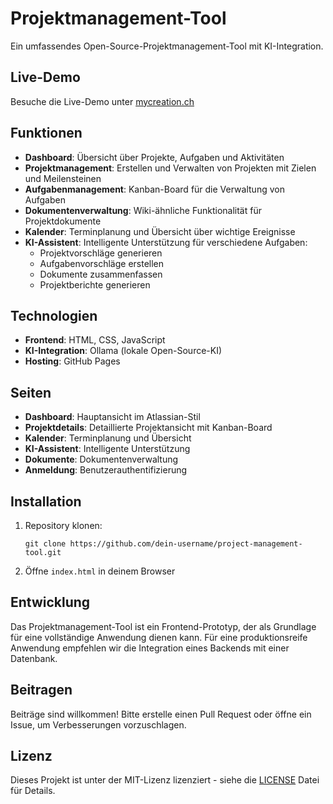 # Projektmanagement-Tool

Ein umfassendes Open-Source-Projektmanagement-Tool mit KI-Integration.

## Live-Demo

Besuche die Live-Demo unter [mycreation.ch](https://mycreation.ch)

## Funktionen

- **Dashboard**: Übersicht über Projekte, Aufgaben und Aktivitäten
- **Projektmanagement**: Erstellen und Verwalten von Projekten mit Zielen und Meilensteinen
- **Aufgabenmanagement**: Kanban-Board für die Verwaltung von Aufgaben
- **Dokumentenverwaltung**: Wiki-ähnliche Funktionalität für Projektdokumente
- **Kalender**: Terminplanung und Übersicht über wichtige Ereignisse
- **KI-Assistent**: Intelligente Unterstützung für verschiedene Aufgaben:
  - Projektvorschläge generieren
  - Aufgabenvorschläge erstellen
  - Dokumente zusammenfassen
  - Projektberichte generieren

## Technologien

- **Frontend**: HTML, CSS, JavaScript
- **KI-Integration**: Ollama (lokale Open-Source-KI)
- **Hosting**: GitHub Pages

## Seiten

- **Dashboard**: Hauptansicht im Atlassian-Stil
- **Projektdetails**: Detaillierte Projektansicht mit Kanban-Board
- **Kalender**: Terminplanung und Übersicht
- **KI-Assistent**: Intelligente Unterstützung
- **Dokumente**: Dokumentenverwaltung
- **Anmeldung**: Benutzerauthentifizierung

## Installation

1. Repository klonen:
   ```
   git clone https://github.com/dein-username/project-management-tool.git
   ```

2. Öffne `index.html` in deinem Browser

## Entwicklung

Das Projektmanagement-Tool ist ein Frontend-Prototyp, der als Grundlage für eine vollständige Anwendung dienen kann. Für eine produktionsreife Anwendung empfehlen wir die Integration eines Backends mit einer Datenbank.

## Beitragen

Beiträge sind willkommen! Bitte erstelle einen Pull Request oder öffne ein Issue, um Verbesserungen vorzuschlagen.

## Lizenz

Dieses Projekt ist unter der MIT-Lizenz lizenziert - siehe die [LICENSE](LICENSE) Datei für Details. 